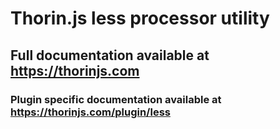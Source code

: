 # Thorin.js less processor utility
## Full documentation available at https://thorinjs.com

### Plugin specific documentation available at https://thorinjs.com/plugin/less